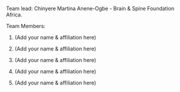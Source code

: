 Team lead: Chinyere Martina Anene-Ogbe - Brain & Spine Foundation Africa.

Team Members:

1. (Add your name & affiliation here)

2. (Add your name & affiliation here)

3. (Add your name & affiliation here)

4. (Add your name & affiliation here)

5. (Add your name & affiliation here)
